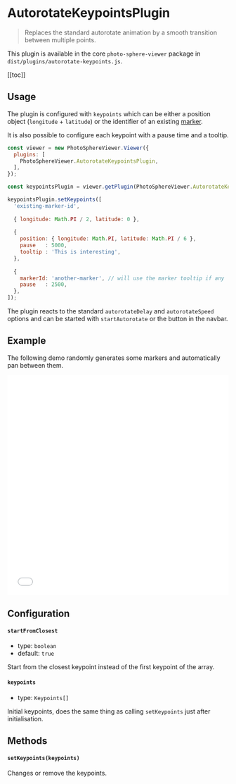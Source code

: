 # AutorotateKeypointsPlugin

<ApiButton href="https://photo-sphere-viewer.js.org/api/PSV.plugins.AutorotateKeypointsPlugin.html"/>

> Replaces the standard autorotate animation by a smooth transition between multiple points.

This plugin is available in the core `photo-sphere-viewer` package in `dist/plugins/autorotate-keypoints.js`.

[[toc]]


## Usage

The plugin is configured with `keypoints` which can be either a position object (`longitude` + `latitude`) or the identifier of an existing [marker](./plugin-markers.md).

It is also possible to configure each keypoint with a pause time and a tooltip.

```js
const viewer = new PhotoSphereViewer.Viewer({
  plugins: [
    PhotoSphereViewer.AutorotateKeypointsPlugin,
  ],
});

const keypointsPlugin = viewer.getPlugin(PhotoSphereViewer.AutorotateKeypointsPlugin);

keypointsPlugin.setKeypoints([
  'existing-marker-id',
  
  { longitude: Math.PI / 2, latitude: 0 },
  
  {
    position: { longitude: Math.PI, latitude: Math.PI / 6 },
    pause   : 5000,
    tooltip : 'This is interesting',
  },
  
  {
    markerId: 'another-marker', // will use the marker tooltip if any
    pause   : 2500,
  },
]);
```

The plugin reacts to the standard `autorotateDelay` and `autorotateSpeed` options and can be started with `startAutorotate` or the button in the navbar.


## Example

The following demo randomly generates some markers and automatically pan between them.

<iframe style="width: 100%; height: 500px;" src="//jsfiddle.net/mistic100/qsp01or4/embedded/result,js/" allowfullscreen="allowfullscreen" allowpaymentrequest frameborder="0"></iframe>


## Configuration

#### `startFromClosest`
- type: `boolean`
- default: `true`

Start from the closest keypoint instead of the first keypoint of the array.

#### `keypoints`
- type: `Keypoints[]`

Initial keypoints, does the same thing as calling `setKeypoints` just after initialisation.


## Methods

#### `setKeypoints(keypoints)`

Changes or remove the keypoints.
